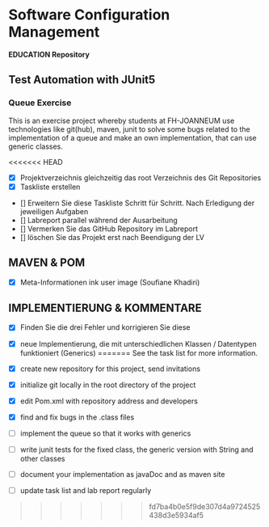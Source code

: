 # Software Configuration Management #

**EDUCATION Repository**

## Test Automation with JUnit5 ##

### Queue Exercise ###

This is an exercise project whereby students at FH-JOANNEUM use technologies like git(hub), maven, junit to solve some bugs related to the implementation of a queue and make an own implementation, that can use generic classes.

<<<<<<< HEAD
- [x] Projektverzeichnis gleichzeitig das root Verzeichnis des Git
Repositories
- [x] Taskliste erstellen 
- [] Erweitern Sie diese Taskliste Schritt für Schritt. Nach Erledigung der jeweiligen
Aufgaben
- [] Labreport parallel während der Ausarbeitung 
- [] Vermerken Sie das GitHub Repository im Labreport
- [] löschen Sie das Projekt erst nach Beendigung der LV
 ## MAVEN & POM ##
 - [x] Meta-Informationen ink user image (Soufiane Khadiri)
 ## IMPLEMENTIERUNG & KOMMENTARE ##
 - [x] Finden Sie die drei Fehler und korrigieren Sie diese
 - [x] neue Implementierung, die mit
unterschiedlichen Klassen / Datentypen funktioniert (Generics)
=======
See the task list for more information.


- [x] create new repository for this project, send invitations
- [x] initialize git locally in the root directory of the project
- [x] edit Pom.xml with repository address and developers
- [x] find and fix bugs in the .class files
- [ ] implement the queue so that it works with generics
- [ ] write junit tests for the fixed class, the generic version with String and other classes
- [ ] document your implementation as javaDoc and as maven site
- [ ] update task list and lab report regularly
>>>>>>> fd7ba4b0e5f9de307d4a9724525438d3e5934af5
